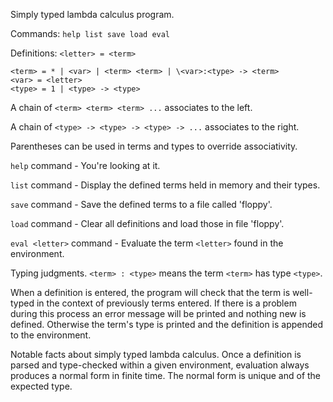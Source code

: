 Simply typed lambda calculus program.

Commands: `help list save load eval`

Definitions: `<letter> = <term>`

```
<term> = * | <var> | <term> <term> | \<var>:<type> -> <term>
<var> = <letter>
<type> = 1 | <type> -> <type>
```

A chain of `<term> <term> <term> ...` associates to the left.

A chain of `<type> -> <type> -> <type> -> ...` associates to the right.

Parentheses can be used in terms and types to override associativity.

`help` command - You're looking at it.

`list` command - Display the defined terms held in memory and their types.

`save` command - Save the defined terms to a file called 'floppy'.

`load` command - Clear all definitions and load those in file 'floppy'.

`eval <letter>` command - Evaluate the term `<letter>` found in the environment.

Typing judgments. `<term> : <type>` means the term `<term>` has type `<type>`.

When a definition is entered, the program will check that the term is
well-typed in the context of previously terms entered. If there is a problem
during this process an error message will be printed and nothing new is
defined. Otherwise the term's type is printed and the definition is appended to
the environment.

Notable facts about simply typed lambda calculus. Once a definition is parsed and
type-checked within a given environment, evaluation always produces a normal
form in finite time. The normal form is unique and of the expected type.
